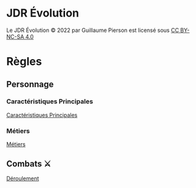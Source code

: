 # JDR Évolution

Le JDR Évolution © 2022 par Guillaume Pierson est licensé sous [CC BY-NC-SA 4.0](https://creativecommons.org/licenses/by-nc-sa/4.0/deed.fr)

# Règles

## Personnage

### Caractéristiques Principales

[Caractéristiques Principales](personnages/caractéristiques-principales.md)

### Métiers

[Métiers](personnages/métiers.md)

## Combats ⚔️

[Déroulement](combats/déroulement.md)
